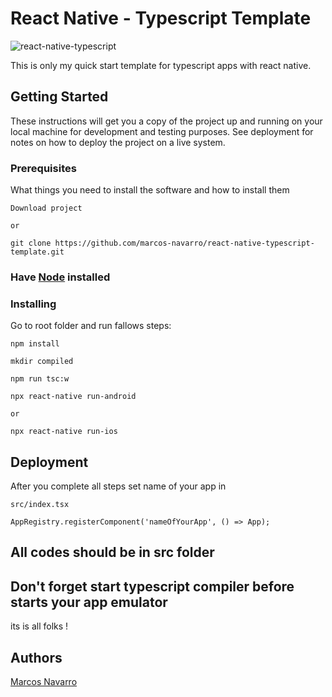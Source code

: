 # React Native - Typescript Template
![react-native-typescript](https://miro.medium.com/max/2560/1*tyexCHD9V6lY54iJX2gM1g.jpeg)

This is only my quick start template for typescript apps with react native.

## Getting Started

These instructions will get you a copy of the project up and running on your local machine for development and testing purposes. See deployment for notes on how to deploy the project on a live system.

### Prerequisites

What things you need to install the software and how to install them

```
Download project

or

git clone https://github.com/marcos-navarro/react-native-typescript-template.git
```

### Have [Node](https://nodejs.org/en/download/) installed




### Installing

Go to root folder and run fallows steps:

```
npm install
```

```
mkdir compiled
```
```
npm run tsc:w
```

```
npx react-native run-android

or

npx react-native run-ios
```

## Deployment

After you complete all steps
set name of your app in 

```
src/index.tsx

AppRegistry.registerComponent('nameOfYourApp', () => App);
```

## All codes should be in **src** folder
## Don't forget start typescript compiler before starts your app emulator

its is all folks !

## Authors

[Marcos Navarro](https://github.com/marcos-navarro)
